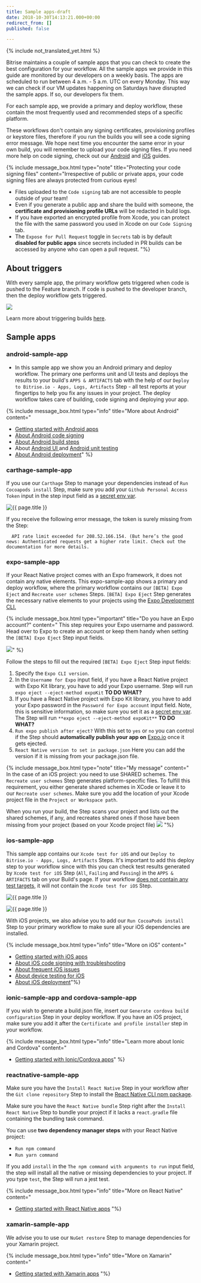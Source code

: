 ```yaml
---
title: Sample apps-draft
date: 2018-10-30T14:13:21.000+00:00
redirect_from: []
published: false

---
```

{% include not_translated_yet.html %}

Bitrise maintains a couple of sample apps that you can check to create the best configuration for your workflow. All the sample apps we provide in this guide are monitored by our developers on a weekly basis. The apps are scheduled to run between 4 a.m. - 5 a.m. UTC on every Monday. This way we can check if our VM updates happening on Saturdays have disrupted the sample apps. If so, our developers fix them.

For each sample app, we provide a primary and deploy workflow, these contain the most frequently used and recommended steps of a specific platform.

These workflows don't contain any signing certificates, provisioning profiles or keystore files, therefore if you run the builds you will see a code signing error message. We hope next time you encounter the same error in your own build, you will remember to upload your code signing files. If you need more help on code signing, check out our [Android](/code-signing/android-code-signing/android-code-signing-procedures/) and [iOS](/code-signing/ios-code-signing/code-signing/) guides.

{% include message_box.html type="note" title="Protecting your code signing files" content="Irrespective of public or private apps, your code signing files are always protected from curious eyes!

* Files uploaded to the `Code signing` tab are not accessible to people outside of your team!
* Even if you generate a public app and share the build with someone, the **certificate and provisioning profile URLs** will be redacted in build logs.
* If you have exported an encrypted profile from Xcode, you can protect the file with the same password you used in Xcode on our `Code Signing` tab.
* The `Expose for Pull Request` toggle in `Secrets` tab is by default **disabled for public apps** since secrets included in PR builds can be accessed by anyone who can open a pull request. "%}

## About triggers

With every sample app, the primary workflow gets triggered when code is pushed to the Feature branch. If code is pushed to the developer branch, then the deploy workflow gets triggered.

![](/img/triggers-sample-app.png)

Learn more about triggering builds [here](/builds/triggering-builds/triggering-builds/).

## Sample apps

### android-sample-app

* In this sample app we show you an Android primary and deploy workflow. The primary one performs unit and UI tests and deploys the results to your build's `APPS & ARTIFACTS` tab with the help of our `Deploy to Bitrise.io - Apps, Logs, Artifacts` Step - all test reports at your fingertips to help you fix any issues in your project. The deploy workflow takes care of building, code signing and deploying your app.

{% include message_box.html type="info" title="More about Android" content="

* [Getting started with Android apps](/getting-started/getting-started-with-android-apps/)
* [About Android code signing](/code-signing/android-code-signing/android-code-signing-procedures/)
* [About Android build steps](/tips-and-tricks/android-tips-and-tricks/)
* About [Android UI ](/testing/device-testing-for-android/)and [Android unit testing](/testing/android-run-a-unit-test/)
* [About Android deployment](/deploy/android-deploy/deploying-android-apps/)" %}

### carthage-sample-app

If you use our `Carthage` Step to manage your dependencies instead of `Run Cocoapods install` Step, make sure you add your `Github Personal Access Token` input in the step input field as a [secret env var](/builds/env-vars-secret-env-vars/#about-secrets).

![{{ page.title }}](/img/carthage.png)

If you receive the following error message, the token is surely missing from the Step:

      API rate limit exceeded for 208.52.166.154. (But here’s the good news: Authenticated requests get a higher rate limit. Check out the documentation for more details.

### expo-sample-app

If your React Native project comes with an Expo framework, it does not contain any native elements. This expo-sample-app shows a primary and deploy workflow, where the primary workflow contains our `[BETA] Expo Eject` and `Recreate user schemes` Steps. `[BETA] Expo Eject` Step generates the necessary native elements to your projects using the [Expo Development CLI.](https://docs.expo.io/versions/latest/introduction/installation#local-development-tool-expo-cli)

{% include message_box.html type="important" title="Do you have an Expo account?" content=" This step requires your Expo username and password. Head over to Expo to create an account or keep them handy when setting the `[BETA] Expo Eject` Step input fields.

![](/img/expo-eject.png)" %}

Follow the steps to fill out the required `[BETA] Expo Eject` Step input fields:

1. Specify the `Expo CLI version`.
2. In the `Username for Expo` input field, if you have a React Native project with Expo Kit library, you have to add your Expo username. Step will run `expo eject --eject-method expoKit` **TO DO WHAT?**
3. If you have a React Native project with Expo Kit library, you have to add your Expo password in the `Password for Expo account` input field. Note, this is sensitive information, so make sure you set it as a [secret env var](/builds/env-vars-secret-env-vars/#about-secrets/).  The Step will run `**expo eject --eject-method expoKit**` **TO DO WHAT?**
4. `Run expo publish after eject?` With this set to `yes` or `no` you can control if the Step should **automatically publish your app on** [Expo.io](https://expo.io/) once it gets ejected.
5. `React Native version to set in package.json` Here you can add the version if it is missing from your package.json file.

{% include message_box.html type="note" title="My message" content="
In the case of an iOS project: you need to use SHARED schemes. The `Recreate user schemes` Step generates platform-specific files. To fulfill this requirement, you either generate shared schemes in XCode or leave it to our `Recreate user schemes`. Make sure you add the location of your Xcode project file in the `Project or Workspace path`.

When you run your build, the Step scans your project and lists out the shared schemes, if any, and recreates shared ones if those have been missing from your project (based on your Xcode project file)
![](/img/recreate=schemes.png)
"%}

### ios-sample-app

This sample app contains our `Xcode test for iOS` and our `Deploy to Bitrise.io - Apps, Logs, Artifacts` Steps. It's important to add this deploy step to your workflow since with this you can check test results generated by `Xcode test for iOS` Step (`All`, `Failing` and `Passing`) in the `APPS & ARTIFACTS` tab on your Build's page. If your workflow [does not contain any test targets](/getting-started/getting-started-with-ios-apps/#running-xcode-tests), it will not contain the `Xcode test for iOS` Step.

![{{ page.title }}](/img/sample-app-ios.png)

![{{ page.title }}](/img/xcode-test-results.png)

With iOS projects, we also advise you to add our `Run CocoaPods install` Step to your primary workflow to make sure all your iOS dependencies are installed.

{% include message_box.html type="info" title="More on iOS" content="

* [Getting started with iOS apps](/getting-started/getting-started-with-ios-apps/)
* [About iOS code signing with troubleshooting](/code-signing/ios-code-signing/code-signing/)
* [About frequent iOS issues](/troubleshooting/frequent-ios-issues/)
* [About device testing for iOS](/testing/device-testing-for-ios/)
* [About iOS deployment](/deploy/ios-deploy/introduction-to-deploying-ios-apps/)"%}

### ionic-sample-app and cordova-sample-app

If you wish to generate a build.json file, insert our `Generate cordova build configuration` Step in your deploy workflow. If you have an iOS project, make sure you add it after the `Certificate and profile installer` step in your workflow.

{% include message_box.html type="info" title="Learn more about Ionic and Cordova" content="

* [Getting started with Ionic/Cordova apps](/getting-started/getting-started-with-ionic-cordova-apps/)" %}

### reactnative-sample-app

Make sure you have the `Install React Native` Step in your workflow after the `Git clone repository` Step to install the [React Native CLI npm package](https://www.npmjs.com/package/react-native-cli).

Make sure you have the `React Native bundle` Step right after the `Install React Native` Step to bundle your project if it lacks a `react.gradle` file containing the bundling task command.

You can use **two dependency manager steps** with your React Native project:

* `Run npm command`
* `Run yarn command`

If you add `install` in the `The npm command with arguments to run` input field, the step will install all the native or missing dependencies to your project. If you type `test`, the Step will run a jest test.

{% include message_box.html type="info" title="More on React Native" content="

* [Getting started with React Native apps](/getting-started/getting-started-with-react-native-apps/) "%}

### xamarin-sample-app

We advise you to use our `NuGet restore` Step to manage dependencies for your Xamarin project.

{% include message_box.html type="info" title="More on Xamarin" content="

* [Getting started with Xamarin apps](/getting-started/getting-started-with-xamarin-apps/) "%}